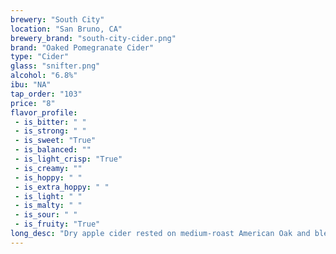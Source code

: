 ```yaml
---
brewery: "South City"
location: "San Bruno, CA"
brewery_brand: "south-city-cider.png"
brand: "Oaked Pomegranate Cider"
type: "Cider"
glass: "snifter.png"
alcohol: "6.8%"
ibu: "NA"
tap_order: "103"
price: "8"
flavor_profile:
 - is_bitter: " "
 - is_strong: " "
 - is_sweet: "True"
 - is_balanced: ""
 - is_light_crisp: "True"
 - is_creamy: ""
 - is_hoppy: " "
 - is_extra_hoppy: " "
 - is_light: " "
 - is_malty: " "
 - is_sour: " "
 - is_fruity: "True"
long_desc: "Dry apple cider rested on medium-roast American Oak and blending with fresh pomegranate juice. Captures the vanilla and tannic notes from the oak and nice tartness from the pomegranate."
---
```

